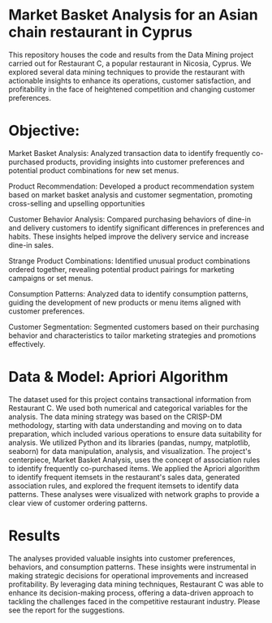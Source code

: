 # Market Basket Analysis for an Asian chain restaurant in Cyprus

This repository houses the code and results from the Data Mining project carried out for Restaurant C, a popular restaurant in Nicosia, Cyprus. We explored several data mining techniques to provide the restaurant with actionable insights to enhance its operations, customer satisfaction, and profitability in the face of heightened competition and changing customer preferences.

# Objective:


Market Basket Analysis: Analyzed transaction data to identify frequently co-purchased products, providing insights into customer preferences and potential product combinations for new set menus.

Product Recommendation: Developed a product recommendation system based on market basket analysis and customer segmentation, promoting cross-selling and upselling opportunities


Customer Behavior Analysis: Compared purchasing behaviors of dine-in and delivery customers to identify significant differences in preferences and habits. These insights helped improve the delivery service and increase dine-in sales.


Strange Product Combinations: Identified unusual product combinations ordered together, revealing potential product pairings for marketing campaigns or set menus.


Consumption Patterns: Analyzed data to identify consumption patterns, guiding the development of new products or menu items aligned with customer preferences.


Customer Segmentation: Segmented customers based on their purchasing behavior and characteristics to tailor marketing strategies and promotions effectively.


# Data & Model: Apriori Algorithm


The dataset used for this project contains transactional information from Restaurant C. We used both numerical and categorical variables for the analysis.
The data mining strategy was based on the CRISP-DM methodology, starting with data understanding and moving on to data preparation, which included various operations to ensure data suitability for analysis.
We utilized Python and its libraries (pandas, numpy, matplotlib, seaborn) for data manipulation, analysis, and visualization. The project's centerpiece, Market Basket Analysis, uses the concept of association rules to identify frequently co-purchased items. We applied the Apriori algorithm to identify frequent itemsets in the restaurant's sales data, generated association rules, and explored the frequent itemsets to identify data patterns. These analyses were visualized with network graphs to provide a clear view of customer ordering patterns.


# Results


The analyses provided valuable insights into customer preferences, behaviors, and consumption patterns. These insights were instrumental in making strategic decisions for operational improvements and increased profitability. By leveraging data mining techniques, Restaurant C was able to enhance its decision-making process, offering a data-driven approach to tackling the challenges faced in the competitive restaurant industry. Please see the report for the suggestions. 







